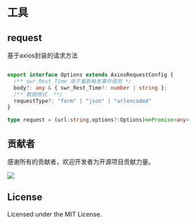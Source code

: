 # `工具`

## request

基于axios封装的请求方法

```ts

export interface Options extends AxiosRequestConfig {
  /** swr_Rest_Time 用于重新触发事件使用 */
  body?: any & { swr_Rest_Time?: number | string };
  /** 数据格式  **/
  requestType?: "form" | "json" | "urlencoded"
}

type request = (url:string,options?:Options)=>Promise<any>

```

## 贡献者

感谢所有的贡献者，欢迎开发者为开源项目贡献力量。

<a href="https://github.com/uiwjs/uiw-admin/graphs/contributors">
  <img src="https://uiwjs.github.io/uiw-admin/CONTRIBUTORS.svg" />
</a>

## License

Licensed under the MIT License.